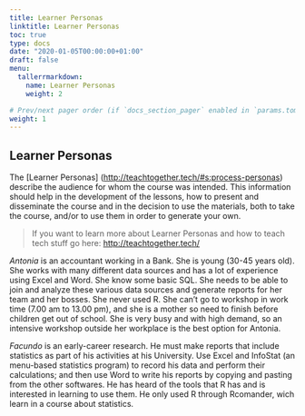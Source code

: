 ```yaml
---
title: Learner Personas
linktitle: Learner Personas
toc: true
type: docs
date: "2020-01-05T00:00:00+01:00"
draft: false
menu:
  tallerrmarkdown:
    name: Learner Personas
    weight: 2

# Prev/next pager order (if `docs_section_pager` enabled in `params.toml`)
weight: 1
---
```



## Learner Personas

The [Learner Personas] (http://teachtogether.tech/#s:process-personas) describe the audience for whom the course was intended. This information should help in the development of the lessons, how to present and disseminate the course and in the decision to use the materials, both to take the course, and/or to use them in order to generate your own.

> If you want to learn more about Learner Personas and how to teach tech stuff go here: http://teachtogether.tech/

_Antonia_ is an accountant working in a Bank.  She is young (30-45 years old).  She works with many different data sources and has a lot of experience using Excel and Word. She know some basic SQL. She needs to be able to join and analyze these various data sources and generate reports for her team and her bosses.  She never used R. She can’t go to workshop in work time (7.00 am to 13.00 pm), and she is a mother so need to finish before children get out of school.  She is very busy and with high demand, so an intensive workshop outside her workplace is the best option for Antonia.

_Facundo_ is an early-career research. He must make reports that include statistics as part of his activities at his University. Use Excel and InfoStat (an menu-based statistics program) to record his data and perform their calculations; and then use Word to write his reports by copying and pasting from the other softwares.
He has heard of the tools that R has and is interested in learning to use them. He only used R through Rcomander, wich learn in a course about statistics.